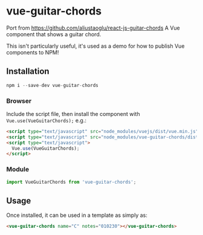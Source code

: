 # vue-guitar-chords
Port from https://github.com/aliustaoglu/react-js-guitar-chords
A Vue component that shows a guitar chord.

This isn't particularly useful, it's used as a demo for how to publish Vue components to NPM!

## Installation

```js
npm i --save-dev vue-guitar-chords
```

### Browser

Include the script file, then install the component with `Vue.use(VueGuitarChords);` e.g.:

```html
<script type="text/javascript" src="node_modules/vuejs/dist/vue.min.js"></script>
<script type="text/javascript" src="node_modules/vue-guitar-chords/dist/vue-guitar-chords.min.js"></script>
<script type="text/javascript">
  Vue.use(VueGuitarChords);
</script>
```

### Module

```js
import VueGuitarChords from 'vue-guitar-chords';
```

## Usage

Once installed, it can be used in a template as simply as:

```html
<vue-guitar-chords name="C" notes="010230"></vue-guitar-chords>
```
